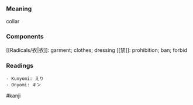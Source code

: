 ### Meaning

collar

### Components

[[Radicals/衣|衣]]: garment; clothes; dressing [[禁]]: prohibition; ban; forbid

### Readings

```
- Kunyomi: えり
- Onyomi: キン
```

#kanji